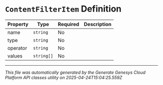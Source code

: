 # `ContentFilterItem` Definition

| Property | Type | Required | Description |
|----------|------|----------|-------------|
| name | `string` | No |  |
| type | `string` | No |  |
| operator | `string` | No |  |
| values | `string[]` | No |  |

---

*This file was automatically generated by the Generate Genesys Cloud Platform API classes utility on 2025-04-24T15:04:25.559Z*